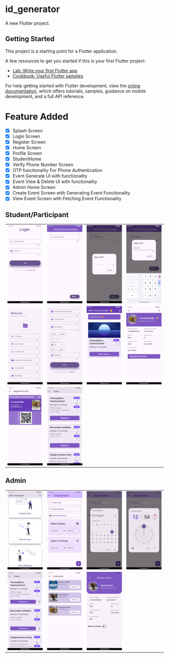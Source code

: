 # id_generator

A new Flutter project.

## Getting Started

This project is a starting point for a Flutter application.

A few resources to get you started if this is your first Flutter project:

- [Lab: Write your first Flutter app](https://docs.flutter.dev/get-started/codelab)
- [Cookbook: Useful Flutter samples](https://docs.flutter.dev/cookbook)

For help getting started with Flutter development, view the
[online documentation](https://docs.flutter.dev/), which offers tutorials,
samples, guidance on mobile development, and a full API reference.

# Feature Added 
- [X] Splash Screen
- [x] Login Screen
- [x] Register Screen
- [x] Home Screen
- [x] Profile Screen
- [x] StudentHome
- [x] Verify Phone Number Screen 
- [x] OTP functionality For Phone Authentication
- [x] Event Generate UI with functionality 
- [x] Event View & Delete UI with functionality  
- [x] Admin Home Screen
- [x] Create Event Screen with Generating Event Functionality 
- [x] View Event Screen with Fetching Event Functionality 

## Student/Participant

| | | | |
|-|-|-|-|
|![Login Screen](readmeMedia/Login.png)|![Verify Phone Number ](readmeMedia/Verify_Phone_Number.png)|![Get OTP](readmeMedia/Get_OTP.png)|![Otp](readmeMedia/OTP.png)|
|![Register Screen ](readmeMedia/Register_1.png)|![Register Screen](readmeMedia/Register_2.png)|![Student Home Screen](readmeMedia/Student_Home_Screen.png)|![Participant Profile ](readmeMedia/Participant_Profile.png)|
|![](readmeMedia/Student_Card.png)|![](readmeMedia/View_Events_Student.png)|

## Admin

| | | | |
|-|-|-|-|
|![](readmeMedia/Admin_Dashboard.png)|![](readmeMedia/Create_Event.png)|![](readmeMedia/Create_Event_Date.png)|![](readmeMedia/Create_Event_Time.png)|
|![](readmeMedia/Events_List.png)|![](readmeMedia/Participents_List.png)|![](readmeMedia/Student_Profile.png)| 
